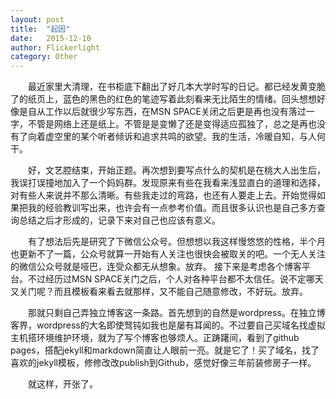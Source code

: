 ```yaml
---
layout: post
title:  "起因"
date:   2015-12-10
author: Flickerlight
category: Other
---
```

&emsp;&emsp;最近家里大清理，在书柜底下翻出了好几本大学时写的日记。都已经发黄变脆了的纸页上，蓝色的黑色的红色的笔迹写着此刻看来无比陌生的情绪。回头想想好像是自从工作以后就很少写东西，在MSN SPACE关闭之后更是再也没有落过一字，不管是网络上还是纸上。不管是是变懒了还是变得适应孤独了，总之是再也没有了向着虚空里的某个听者倾诉和追求共鸣的欲望。我的生活，冷暖自知，与人何干。

&emsp;&emsp;好，文艺腔结束，开始正题。再次想到要写点什么的契机是在桃大人出生后，我误打误撞地加入了一个妈妈群。发现原来有些在我看来浅显直白的道理和选择，对有些人来说并不那么清晰。有些我走过的弯路，也还有人要走上去。开始觉得如果把我的经验教训写出来，也许会有一点参考价值。而且很多认识也是自己多方查询总结之后才形成的，记录下来对自己也应该有意义。

&emsp;&emsp;有了想法后先是研究了下微信公众号。但想想以我这样慢悠悠的性格，半个月也更新不了一篇，公众号就算一开始有人关注也很快会被取关的吧。一个无人关注的微信公众号就是哑巴，连受众都无从想象。放弃。
接下来是考虑各个博客平台。不过经历过MSN SPACE关门之后，个人对各种平台都不太信任。说不定哪天又关门呢？而且模板看来看去就那样，又不能自己随意修改，不好玩。放弃。

&emsp;&emsp;那就只剩自己弄独立博客这一条路。首先想到的自然是wordpress。在独立博客界，wordpress的大名即使驽钝如我也是屡有耳闻的。不过要自己买域名找虚拟主机搭环境维护环境，就为了写个博客也够烦人。正踌躇间，看到了github pages，搭配jekyll和markdown简直让人眼前一亮。就是它了！买了域名，找了喜欢的jekyll模板，修修改改publish到Github，感觉好像三年前装修房子一样。

&emsp;&emsp;就这样，开张了。